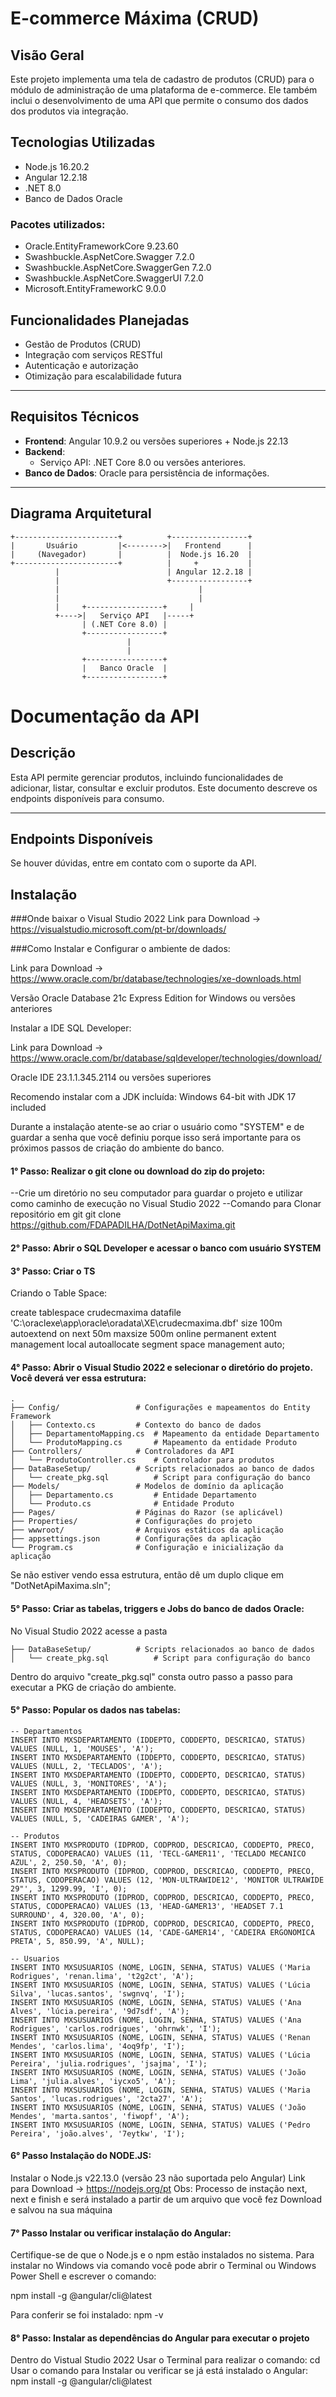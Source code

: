 # E-commerce Máxima (CRUD)

## Visão Geral
Este projeto implementa uma tela de cadastro de produtos (CRUD) para o módulo de administração de uma plataforma de e-commerce. Ele também inclui o desenvolvimento de uma API que permite o consumo dos dados dos produtos via integração.

## Tecnologias Utilizadas
- Node.js 16.20.2
- Angular 12.2.18
- .NET 8.0
- Banco de Dados Oracle

### Pacotes utilizados:

- Oracle.EntityFrameworkCore 9.23.60
- Swashbuckle.AspNetCore.Swagger 7.2.0
- Swashbuckle.AspNetCore.SwaggerGen 7.2.0
- Swashbuckle.AspNetCore.SwaggerUI 7.2.0
- Microsoft.EntityFrameworkC 9.0.0

## Funcionalidades Planejadas
- Gestão de Produtos (CRUD)
- Integração com serviços RESTful
- Autenticação e autorização
- Otimização para escalabilidade futura

---

## Requisitos Técnicos
- **Frontend**: Angular 10.9.2 ou versões superiores + Node.js 22.13
- **Backend**:
  - Serviço API: .NET Core 8.0 ou versões anteriores.
- **Banco de Dados**: Oracle para persistência de informações.

---

## Diagrama Arquitetural

```plaintext
+-----------------------+          +-----------------+
|       Usuário         |<-------->|   Frontend      |
|     (Navegador)       |          |  Node.js 16.20  |
+-----------------------+          |     +           |
          |                        | Angular 12.2.18 |
          |                        +-----------------+
          |                               |
          |                               |
          |     +-----------------+     |
          +---->|   Serviço API   |-----+
                | (.NET Core 8.0) |
                +-----------------+
                          |
                          |
                +-----------------+
                |   Banco Oracle  |
                +-----------------+

```

# Documentação da API

## Descrição
Esta API permite gerenciar produtos, incluindo funcionalidades de adicionar, listar, consultar e excluir produtos. Este documento descreve os endpoints disponíveis para consumo.

---

## Endpoints Disponíveis


Se houver dúvidas, entre em contato com o suporte da API.



## Instalação

###Onde baixar o Visual Studio 2022
Link para Download -> https://visualstudio.microsoft.com/pt-br/downloads/

###Como Instalar e Configurar o ambiente de dados:

Link para Download -> https://www.oracle.com/br/database/technologies/xe-downloads.html

Versão Oracle Database 21c Express Edition for Windows ou versões anteriores

Instalar a IDE SQL Developer:

Link para Download -> https://www.oracle.com/br/database/sqldeveloper/technologies/download/

Oracle IDE 23.1.1.345.2114 ou versões superiores

Recomendo instalar com a JDK incluída: Windows 64-bit with JDK 17 included

Durante a instalação atente-se ao criar o usuário como "SYSTEM" e de guardar a senha que você definiu porque isso será importante para os próximos passos de criação do ambiente do banco.

#### 1° Passo: Realizar o git clone ou download do zip do projeto: 
--Crie um diretório no seu computador para guardar o projeto e utilizar como caminho de execução no Visual Studio 2022
--Comando para Clonar repositório em git
git clone https://github.com/FDAPADILHA/DotNetApiMaxima.git

#### 2° Passo: Abrir o SQL Developer e acessar o banco com usuário SYSTEM

#### 3° Passo: Criar o TS
Criando o Table Space: 

create tablespace crudecmaxima
 datafile
   'C:\oraclexe\app\oracle\oradata\XE\crudecmaxima.dbf' 
		size 100m autoextend on next 50m maxsize 500m
   online
   permanent
   extent management local autoallocate
   segment space management auto;

#### 4° Passo: Abrir o Visual Studio 2022 e selecionar o diretório do projeto. Você deverá ver essa estrutura:
```plaintext
.
├── Config/                 # Configurações e mapeamentos do Entity Framework
│   ├── Contexto.cs         # Contexto do banco de dados
│   ├── DepartamentoMapping.cs  # Mapeamento da entidade Departamento
│   └── ProdutoMapping.cs       # Mapeamento da entidade Produto
├── Controllers/            # Controladores da API
│   └── ProdutoController.cs    # Controlador para produtos
├── DataBaseSetup/          # Scripts relacionados ao banco de dados
│   └── create_pkg.sql          # Script para configuração do banco
├── Models/                 # Modelos de domínio da aplicação
│   ├── Departamento.cs         # Entidade Departamento
│   └── Produto.cs              # Entidade Produto
├── Pages/                  # Páginas do Razor (se aplicável)
├── Properties/             # Configurações do projeto
├── wwwroot/                # Arquivos estáticos da aplicação
├── appsettings.json        # Configurações da aplicação
└── Program.cs              # Configuração e inicialização da aplicação
```

Se não estiver vendo essa estrutura, então dê um duplo clique em "DotNetApiMaxima.sln";

#### 5° Passo: Criar as tabelas, triggers e Jobs do banco de dados Oracle:

No Visual Studio 2022 acesse a pasta 
```plaintext
├── DataBaseSetup/          # Scripts relacionados ao banco de dados
│   └── create_pkg.sql          # Script para configuração do banco
```

Dentro do arquivo "create_pkg.sql" consta outro passo a passo para executar a PKG de criação do ambiente.

#### 5° Passo: Popular os dados nas tabelas:

```plaintext
-- Departamentos
INSERT INTO MXSDEPARTAMENTO (IDDEPTO, CODDEPTO, DESCRICAO, STATUS) VALUES (NULL, 1, 'MOUSES', 'A');
INSERT INTO MXSDEPARTAMENTO (IDDEPTO, CODDEPTO, DESCRICAO, STATUS) VALUES (NULL, 2, 'TECLADOS', 'A');
INSERT INTO MXSDEPARTAMENTO (IDDEPTO, CODDEPTO, DESCRICAO, STATUS) VALUES (NULL, 3, 'MONITORES', 'A');
INSERT INTO MXSDEPARTAMENTO (IDDEPTO, CODDEPTO, DESCRICAO, STATUS) VALUES (NULL, 4, 'HEADSETS', 'A');
INSERT INTO MXSDEPARTAMENTO (IDDEPTO, CODDEPTO, DESCRICAO, STATUS) VALUES (NULL, 5, 'CADEIRAS GAMER', 'A');

-- Produtos
INSERT INTO MXSPRODUTO (IDPROD, CODPROD, DESCRICAO, CODDEPTO, PRECO, STATUS, CODOPERACAO) VALUES (11, 'TECL-GAMER11', 'TECLADO MECANICO AZUL', 2, 250.50, 'A', 0);
INSERT INTO MXSPRODUTO (IDPROD, CODPROD, DESCRICAO, CODDEPTO, PRECO, STATUS, CODOPERACAO) VALUES (12, 'MON-ULTRAWIDE12', 'MONITOR ULTRAWIDE 29"', 3, 1299.99, 'I', 0);
INSERT INTO MXSPRODUTO (IDPROD, CODPROD, DESCRICAO, CODDEPTO, PRECO, STATUS, CODOPERACAO) VALUES (13, 'HEAD-GAMER13', 'HEADSET 7.1 SURROUND', 4, 320.00, 'A', 0);
INSERT INTO MXSPRODUTO (IDPROD, CODPROD, DESCRICAO, CODDEPTO, PRECO, STATUS, CODOPERACAO) VALUES (14, 'CADE-GAMER14', 'CADEIRA ERGONOMICA PRETA', 5, 850.99, 'A', NULL);

-- Usuarios
INSERT INTO MXSUSUARIOS (NOME, LOGIN, SENHA, STATUS) VALUES ('Maria Rodrigues', 'renan.lima', 't2g2ct', 'A');
INSERT INTO MXSUSUARIOS (NOME, LOGIN, SENHA, STATUS) VALUES ('Lúcia Silva', 'lucas.santos', 'swgnvq', 'I');
INSERT INTO MXSUSUARIOS (NOME, LOGIN, SENHA, STATUS) VALUES ('Ana Alves', 'lúcia.pereira', '9d7sdf', 'A');
INSERT INTO MXSUSUARIOS (NOME, LOGIN, SENHA, STATUS) VALUES ('Ana Rodrigues', 'carlos.rodrigues', 'ohrnwk', 'I');
INSERT INTO MXSUSUARIOS (NOME, LOGIN, SENHA, STATUS) VALUES ('Renan Mendes', 'carlos.lima', '4oq9fp', 'I');
INSERT INTO MXSUSUARIOS (NOME, LOGIN, SENHA, STATUS) VALUES ('Lúcia Pereira', 'julia.rodrigues', 'jsajma', 'I');
INSERT INTO MXSUSUARIOS (NOME, LOGIN, SENHA, STATUS) VALUES ('João Lima', 'julia.alves', 'iycxo5', 'A');
INSERT INTO MXSUSUARIOS (NOME, LOGIN, SENHA, STATUS) VALUES ('Maria Santos', 'lucas.rodrigues', '2cta27', 'A');
INSERT INTO MXSUSUARIOS (NOME, LOGIN, SENHA, STATUS) VALUES ('João Mendes', 'marta.santos', 'fiwopf', 'A');
INSERT INTO MXSUSUARIOS (NOME, LOGIN, SENHA, STATUS) VALUES ('Pedro Pereira', 'joão.alves', '7eytkw', 'I');
```

#### 6° Passo Instalação do NODE.JS:
Instalar o Node.js v22.13.0 (versão 23 não suportada pelo Angular)
Link para Download -> https://nodejs.org/pt
Obs: Processo de instação next, next e finish e será instalado a partir de um arquivo que você fez Download e salvou na sua máquina

#### 7° Passo Instalar ou verificar instalação do Angular:
Certifique-se de que o Node.js e o npm estão instalados no sistema.
Para instalar no Windows via comando você pode abrir o Terminal ou Windows Power Shell e escrever o comando:

npm install -g @angular/cli@latest

Para conferir se foi instalado:
npm -v

#### 8° Passo: Instalar as dependências do Angular para executar o projeto
Dentro do Vistual Studio 2022
   Usar o Terminal para realizar o comando:
   cd 
   Usar o comando para Instalar ou verificar se já está instalado o Angular:
   npm install -g @angular/cli@latest


